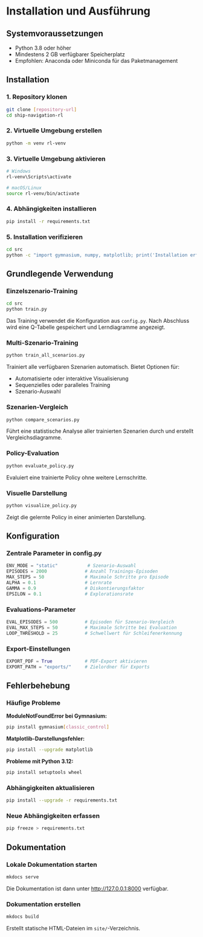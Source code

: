 # Installation und Ausführung

## Systemvoraussetzungen

- Python 3.8 oder höher
- Mindestens 2 GB verfügbarer Speicherplatz
- Empfohlen: Anaconda oder Miniconda für das Paketmanagement

## Installation

### 1. Repository klonen
```bash
git clone [repository-url]
cd ship-navigation-rl
```

### 2. Virtuelle Umgebung erstellen
```bash
python -m venv rl-venv
```

### 3. Virtuelle Umgebung aktivieren
```bash
# Windows
rl-venv\Scripts\activate

# macOS/Linux
source rl-venv/bin/activate
```

### 4. Abhängigkeiten installieren
```bash
pip install -r requirements.txt
```

### 5. Installation verifizieren
```bash
cd src
python -c "import gymnasium, numpy, matplotlib; print('Installation erfolgreich')"
```

## Grundlegende Verwendung

### Einzelszenario-Training
```bash
cd src
python train.py
```

Das Training verwendet die Konfiguration aus `config.py`. Nach Abschluss wird eine Q-Tabelle gespeichert und Lerndiagramme angezeigt.

### Multi-Szenario-Training
```bash
python train_all_scenarios.py
```

Trainiert alle verfügbaren Szenarien automatisch. Bietet Optionen für:
- Automatisierte oder interaktive Visualisierung
- Sequenzielles oder paralleles Training
- Szenario-Auswahl

### Szenarien-Vergleich
```bash
python compare_scenarios.py
```

Führt eine statistische Analyse aller trainierten Szenarien durch und erstellt Vergleichsdiagramme.

### Policy-Evaluation
```bash
python evaluate_policy.py
```

Evaluiert eine trainierte Policy ohne weitere Lernschritte.

### Visuelle Darstellung
```bash
python visualize_policy.py
```

Zeigt die gelernte Policy in einer animierten Darstellung.

## Konfiguration

### Zentrale Parameter in config.py
```python
ENV_MODE = "static"           # Szenario-Auswahl
EPISODES = 2000              # Anzahl Trainings-Episoden
MAX_STEPS = 50               # Maximale Schritte pro Episode
ALPHA = 0.1                  # Lernrate
GAMMA = 0.9                  # Diskontierungsfaktor
EPSILON = 0.1                # Explorationsrate
```

### Evaluations-Parameter
```python
EVAL_EPISODES = 500          # Episoden für Szenario-Vergleich
EVAL_MAX_STEPS = 50          # Maximale Schritte bei Evaluation
LOOP_THRESHOLD = 25          # Schwellwert für Schleifenerkennung
```

### Export-Einstellungen
```python
EXPORT_PDF = True            # PDF-Export aktivieren
EXPORT_PATH = "exports/"     # Zielordner für Exports
```

## Fehlerbehebung

### Häufige Probleme

**ModuleNotFoundError bei Gymnasium:**
```bash
pip install gymnasium[classic_control]
```

**Matplotlib-Darstellungsfehler:**
```bash
pip install --upgrade matplotlib
```

**Probleme mit Python 3.12:**
```bash
pip install setuptools wheel
```

### Abhängigkeiten aktualisieren
```bash
pip install --upgrade -r requirements.txt
```

### Neue Abhängigkeiten erfassen
```bash
pip freeze > requirements.txt
```

## Dokumentation

### Lokale Dokumentation starten
```bash
mkdocs serve
```

Die Dokumentation ist dann unter http://127.0.0.1:8000 verfügbar.

### Dokumentation erstellen
```bash
mkdocs build
```

Erstellt statische HTML-Dateien im `site/`-Verzeichnis.